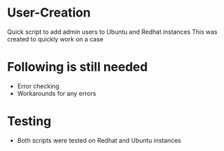 # User-Creation

Quick script to add admin users to Ubuntu and Redhat instances
This was created to quickly work on a case


# Following is still needed
- Error checking
- Workarounds for any errors

# Testing
- Both scripts were tested on Redhat and Ubuntu instances
